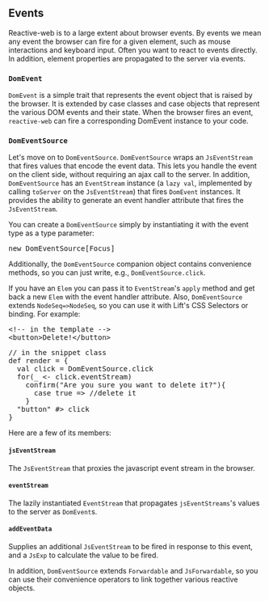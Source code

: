 ## Events

Reactive-web is to a large extent about browser events.
By events we mean any event the browser can
fire for a given element, such as mouse
interactions and keyboard input. Often
you want to react to events directly. In addition,
element properties are propagated to the server via events.

### `DomEvent`

`DomEvent`
is a simple trait that represents the event object that is raised by the browser. It is extended
by case classes and case objects that represent the various
DOM events and their state. When the browser fires an event, `reactive-web`
can fire a corresponding DomEvent instance to your code.

### `DomEventSource`

Let's move on to `DomEventSource`.
`DomEventSource` wraps an `JsEventStream` that fires
values that encode the event data. This lets you
handle the event on the client side, without requiring an
ajax call to the server. In addition, `DomEventSource`
has an `EventStream` instance (a `lazy val`,
implemented by calling `toServer` on the `JsEventStream`)
that fires `DomEvent` instances. It provides the
ability to generate an event handler attribute that fires the
`JsEventStream`.

You can create a `DomEventSource` simply by
instantiating it with the event type as a type parameter:

<pre class="brush: scala">
new DomEventSource[Focus]
</pre>

Additionally, the `DomEventSource`
companion object contains convenience methods,
so you can just write, e.g., `DomEventSource.click`.

If you have an `Elem` you can
pass it to `EventStream`'s `apply`
method and get back a new `Elem`
with the event handler attribute. Also,
`DomEventSource` extends `NodeSeq=>NodeSeq`, so
you can use it with Lift's CSS Selectors or binding. For example:

<pre class="brush:xml">
&lt;!-- in the template --&gt;
&lt;button&gt;Delete!&lt;/button&gt;
</pre>
<pre class="brush:scala">
// in the snippet class
def render = {
  val click = DomEventSource.click
  for(_ &lt;- click.eventStream)
    confirm("Are you sure you want to delete it?"){
      case true => //delete it
    }
  "button" #> click
}
</pre>

Here are a few of its members:

#### `jsEventStream`
The `JsEventStream` that proxies the javascript event stream
  in the browser.


#### `eventStream`
The lazily instantiated `EventStream` that propagates `jsEventStreams`'s 
  values to the server as `DomEvent`s.

#### `addEventData`
Supplies an additional `JsEventStream` to be fired in response to this event,
  and a `JsExp` to calculate the value to be fired.


In addition, `DomEventSource` extends `Forwardable` and
`JsForwardable`, so you can use their convenience operators to link
together various reactive objects.
